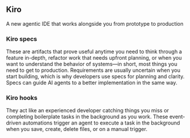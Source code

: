 ## Kiro

A new agentic IDE that works alongside you from prototype to production

### Kiro specs 
These are artifacts that prove useful anytime you need to think through a feature in-depth, refactor work that needs upfront planning, or when you want to understand the behavior of systems—in short, most things you need to get to production. Requirements are usually uncertain when you start building, which is why developers use specs for planning and clarity. Specs can guide AI agents to a better implementation in the same way.

### Kiro hooks 
They act like an experienced developer catching things you miss or completing boilerplate tasks in the background as you work. These event-driven automations trigger an agent to execute a task in the background when you save, create, delete files, or on a manual trigger.
